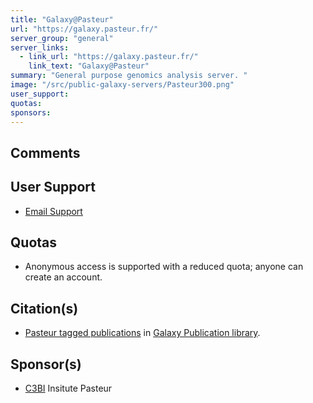 ```yaml
---
title: "Galaxy@Pasteur"
url: "https://galaxy.pasteur.fr/"
server_group: "general"
server_links: 
  - link_url: "https://galaxy.pasteur.fr/"
    link_text: "Galaxy@Pasteur"
summary: "General purpose genomics analysis server. "
image: "/src/public-galaxy-servers/Pasteur300.png"
user_support: 
quotas: 
sponsors: 
---
```


## Comments


## User Support

* [Email Support](mailto:galaxy@pasteur.fr)

## Quotas

* Anonymous access is supported with a reduced quota; anyone can create an account.

## Citation(s)

* [Pasteur tagged publications](https://www.zotero.org/groups/1732893/galaxy/items/tag/%3EPasteur) in [Galaxy Publication library](/src/publication-library/index.md).


## Sponsor(s)

* [C3BI](https://c3bi.pasteur.fr/) Insitute Pasteur
